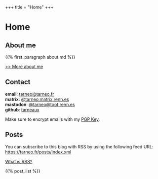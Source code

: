 +++
title = "Home"
+++

# Home

## About me

{{% first_paragraph about.md %}}

[>> More about me](/about)

## Contact

**email**: tarneo@tarneo.fr\
**matrix**: [@tarneo:matrix.renn.es](https://matrix.to/#/@tarneo:matrix.renn.es)\
**mastodon**: <a rel="me" href="https://toot.renn.es/@tarneo">@tarneo@toot.renn.es</a>\
**github**: [tarneaux](https://github.com/tarneaux)

Make sure to encrypt emails with my [PGP Key](/pgp/).

## Posts

You can subscribe to this blog with RSS by using the following feed URL: https://tarneo.fr/posts/index.xml

[What is RSS?](https://alirezahayati.com/2021/09/11/what-is-rss-really-simple-syndication/)

{{% post_list %}}
